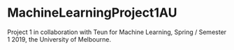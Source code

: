 # MachineLearningProject1AU
Project 1 in collaboration with Teun for Machine Learning, Spring / Semester 1 2019, the University of Melbourne. 
